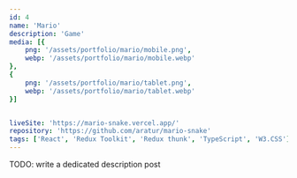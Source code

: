 ```yaml
---
id: 4
name: 'Mario'
description: 'Game'
media: [{
    png: '/assets/portfolio/mario/mobile.png',
    webp: '/assets/portfolio/mario/mobile.webp'
},
{
    png: '/assets/portfolio/mario/tablet.png',
    webp: '/assets/portfolio/mario/tablet.webp'
}]


liveSite: 'https://mario-snake.vercel.app/'
repository: 'https://github.com/aratur/mario-snake'
tags: ['React', 'Redux Toolkit', 'Redux thunk', 'TypeScript', 'W3.CSS']
---
```


TODO: write a dedicated description post
